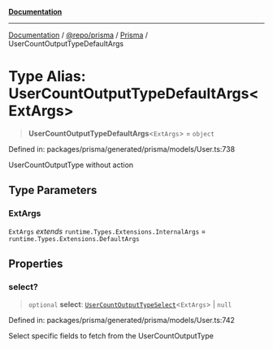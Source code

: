 [**Documentation**](../../../../../README.md)

***

[Documentation](../../../../../README.md) / [@repo/prisma](../../../README.md) / [Prisma](../README.md) / UserCountOutputTypeDefaultArgs

# Type Alias: UserCountOutputTypeDefaultArgs\<ExtArgs\>

> **UserCountOutputTypeDefaultArgs**\<`ExtArgs`\> = `object`

Defined in: packages/prisma/generated/prisma/models/User.ts:738

UserCountOutputType without action

## Type Parameters

### ExtArgs

`ExtArgs` *extends* `runtime.Types.Extensions.InternalArgs` = `runtime.Types.Extensions.DefaultArgs`

## Properties

### select?

> `optional` **select**: [`UserCountOutputTypeSelect`](UserCountOutputTypeSelect.md)\<`ExtArgs`\> \| `null`

Defined in: packages/prisma/generated/prisma/models/User.ts:742

Select specific fields to fetch from the UserCountOutputType
